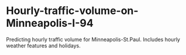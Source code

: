 # Hourly-traffic-volume-on-Minneapolis-I-94
Predicting hourly traffic volume for Minneapolis-St.Paul. Includes hourly weather features and holidays.
